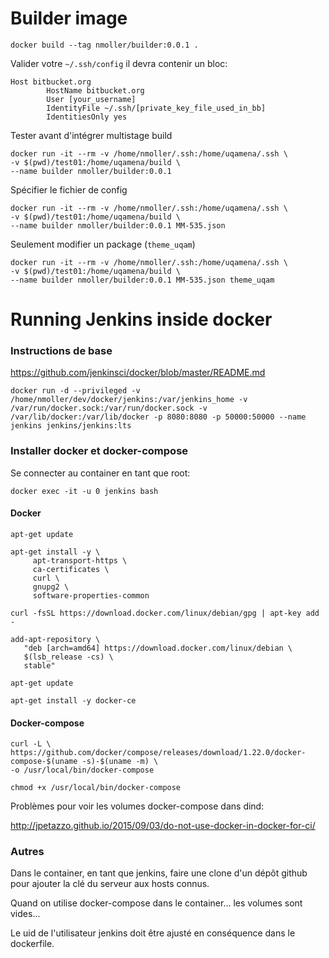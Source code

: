 # Builder image

```
docker build --tag nmoller/builder:0.0.1 .
```

Valider votre `~/.ssh/config` il devra contenir un bloc:
```
Host bitbucket.org
        HostName bitbucket.org
        User [your_username]
        IdentityFile ~/.ssh/[private_key_file_used_in_bb]
        IdentitiesOnly yes
```

Tester avant d'intégrer multistage build
```
docker run -it --rm -v /home/nmoller/.ssh:/home/uqamena/.ssh \
-v $(pwd)/test01:/home/uqamena/build \
--name builder nmoller/builder:0.0.1
```

Spécifier le fichier de config
```
docker run -it --rm -v /home/nmoller/.ssh:/home/uqamena/.ssh \
-v $(pwd)/test01:/home/uqamena/build \
--name builder nmoller/builder:0.0.1 MM-535.json
```

Seulement modifier un package (`theme_uqam`)
```
docker run -it --rm -v /home/nmoller/.ssh:/home/uqamena/.ssh \
-v $(pwd)/test01:/home/uqamena/build \
--name builder nmoller/builder:0.0.1 MM-535.json theme_uqam
```


# Running Jenkins inside docker

### Instructions de base

https://github.com/jenkinsci/docker/blob/master/README.md

```
docker run -d --privileged -v /home/nmoller/dev/docker/jenkins:/var/jenkins_home -v 
/var/run/docker.sock:/var/run/docker.sock -v /var/lib/docker:/var/lib/docker -p 8080:8080 -p 50000:50000 --name jenkins jenkins/jenkins:lts
```

### Installer docker et docker-compose

Se connecter au container en tant que root:
```
docker exec -it -u 0 jenkins bash
```
#### Docker
```
apt-get update

apt-get install -y \
     apt-transport-https \
     ca-certificates \
     curl \
     gnupg2 \
     software-properties-common

curl -fsSL https://download.docker.com/linux/debian/gpg | apt-key add -

add-apt-repository \
   "deb [arch=amd64] https://download.docker.com/linux/debian \
   $(lsb_release -cs) \
   stable"

apt-get update

apt-get install -y docker-ce
```

#### Docker-compose
```
curl -L \
https://github.com/docker/compose/releases/download/1.22.0/docker-compose-$(uname -s)-$(uname -m) \
-o /usr/local/bin/docker-compose

chmod +x /usr/local/bin/docker-compose

```


Problèmes pour voir les volumes docker-compose dans dind:

http://jpetazzo.github.io/2015/09/03/do-not-use-docker-in-docker-for-ci/


### Autres

Dans le container, en tant que jenkins, faire une clone d'un dépôt github pour ajouter la clé du serveur aux hosts connus.

Quand on utilise docker-compose dans le container... les volumes sont vides...

Le uid de l'utilisateur jenkins doit être ajusté en conséquence dans le dockerfile.